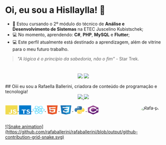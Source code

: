 # Oi, eu sou a Hisllaylla!  🤙
* 📌 Estou cursando o 2º módulo do técnico de **Análise e Desenvolvimento de Sistemas** na ETEC Juscelino Kubistschek;
* 💻 No momento, aprendendo: **C#**, **PHP**, **MySQL** e **Flutter**;
* 💻 Este perfil atualmente está destinado a aprendizagem, além de vitrine para o meu futuro trabalho.
>_"A lógica é o princípio da sabedoria, não o fim"_ - Star Trek.
#
<div>
  <p align="center">
    <img height="180em" src="https://github-readme-stats.vercel.app/api?username=Hisllaylla&show_icons=true&theme=jolly&include_all_commits=true&count_private=true"/>
    <img height="180em" src="https://github-readme-stats.vercel.app/api/top-langs/?username=Hisllaylla&layout=compact&langs_count=16&theme=jolly"/>
  </p>
</div>  
## Oiii eu sou a Rafaella Ballerini, criadora de conteúdo de programação e tecnologia!
<div align="center">
  <a href="https://github.com/rafaballerini">
  <img height="180em" src="https://github-readme-stats.vercel.app/api?username=rafaballerini&show_icons=true&theme=dracula&include_all_commits=true&count_private=true"/>
  <img height="180em" src="https://github-readme-stats.vercel.app/api/top-langs/?username=rafaballerini&layout=compact&langs_count=7&theme=dracula"/>
</div>
<div style="display: inline_block"><br>
  <img align="center" alt="Rafa-Js" height="30" width="40" src="https://raw.githubusercontent.com/devicons/devicon/master/icons/javascript/javascript-plain.svg">
  <img align="center" alt="Rafa-Ts" height="30" width="40" src="https://raw.githubusercontent.com/devicons/devicon/master/icons/typescript/typescript-plain.svg">
  <img align="center" alt="Rafa-React" height="30" width="40" src="https://raw.githubusercontent.com/devicons/devicon/master/icons/react/react-original.svg">
  <img align="center" alt="Rafa-HTML" height="30" width="40" src="https://raw.githubusercontent.com/devicons/devicon/master/icons/html5/html5-original.svg">
  <img align="center" alt="Rafa-CSS" height="30" width="40" src="https://raw.githubusercontent.com/devicons/devicon/master/icons/css3/css3-original.svg">
  <img align="center" alt="Rafa-Python" height="30" width="40" src="https://raw.githubusercontent.com/devicons/devicon/master/icons/python/python-original.svg">
  <img align="center" alt="Rafa-Csharp" height="30" width="40" src="https://raw.githubusercontent.com/devicons/devicon/master/icons/csharp/csharp-original.svg">
  <img align="right" alt="Rafa-pic" height="150" style="border-radius:50px;" src="https://media.discordapp.net/attachments/639956127056134178/890373478988013628/Publicacoes_Instagram_1_1.png?width=676&height=676">
</div>
  
  ##
 
<div> 
  ![Snake animation](https://github.com/rafaballerini/rafaballerini/blob/output/github-contribution-grid-snake.svg)
 
</div>
